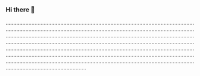### Hi there 👋

.........................................................................................................................................................................................................................................................................................................................................................................................................................................................................................................................................................................................................................................................................................................................................................................................................................................................................................................................................................